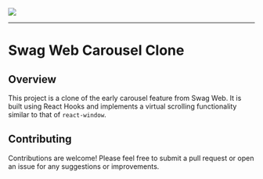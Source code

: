 ![](demo.gif)

---

# Swag Web Carousel Clone

## Overview

This project is a clone of the early carousel feature from Swag Web. It is built using React Hooks and implements a virtual scrolling functionality similar to that of `react-window`. 

## Contributing

Contributions are welcome! Please feel free to submit a pull request or open an issue for any suggestions or improvements.
